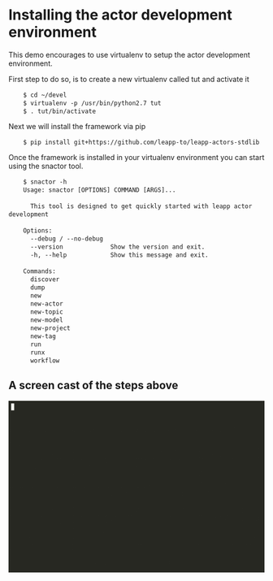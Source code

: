 # Installing the actor development environment

This demo encourages to use virtualenv to setup the actor development environment.

First step to do so, is to create a new virtualenv called tut and activate it
```shell
	$ cd ~/devel
	$ virtualenv -p /usr/bin/python2.7 tut
	$ . tut/bin/activate
```

Next we will install the framework via pip
```shell
	$ pip install git+https://github.com/leapp-to/leapp-actors-stdlib
```

Once the framework is installed in your virtualenv environment you can start using the snactor tool.
```shell
	$ snactor -h
	Usage: snactor [OPTIONS] COMMAND [ARGS]...

	  This tool is designed to get quickly started with leapp actor development

	Options:
	  --debug / --no-debug
	  --version             Show the version and exit.
	  -h, --help            Show this message and exit.

	Commands:
	  discover
	  dump
	  new
	  new-actor
	  new-topic
	  new-model
	  new-project
	  new-tag
	  run
	  runx
	  workflow
```

## A screen cast of the steps above
![Installation Tutorial Cast](screencasts/install.gif)
